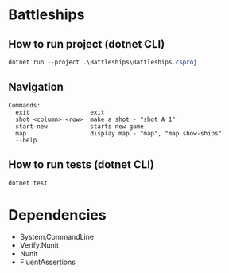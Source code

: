 # Battleships

## How to run project (dotnet CLI)
```powershell
dotnet run --project .\Battleships\Battleships.csproj
```
## Navigation
```
Commands:
  exit                 exit
  shot <column> <row>  make a shot - "shot A 1"
  start-new            starts new game
  map                  display map - "map", "map show-ships"
  --help
```

## How to run tests (dotnet CLI)
```powershell
dotnet test
```

# Dependencies
* System.CommandLine
* Verify.Nunit
* Nunit
* FluentAssertions




